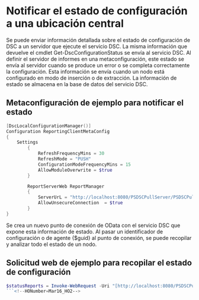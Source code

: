 # Notificar el estado de configuración a una ubicación central

Se puede enviar información detallada sobre el estado de configuración de DSC a un servidor que ejecute el servicio DSC. La misma información que devuelve el cmdlet Get-DscConfigurationStatus se envía al servicio DSC. Al definir el servidor de informes en una metaconfiguración, este estado se envía al servidor cuando se produce un error o se completa correctamente la configuración. Esta información se envía cuando un nodo está configurado en modo de inserción o de extracción. La información de estado se almacena en la base de datos del servicio DSC.

## Metaconfiguración de ejemplo para notificar el estado
```PowerShell
[DscLocalConfigurationManager()]
Configuration ReportingClientMetaConfig
{
    Settings
        {
            RefreshFrequencyMins = 30
            RefreshMode = "PUSH"
            ConfigurationModeFrequencyMins = 15
            AllowModuleOverwrite = $true
        }

        ReportServerWeb ReportManager
        {
            ServerUrL = "http://localhost:8080/PSDSCPullServer/PSDSCPullserver.svc"
            AllowUnsecureConnection  = $true
        }           
}
```
Se crea un nuevo punto de conexión de OData con el servicio DSC que expone esta información de estado. Al pasar un identificador de configuración o de agente {$guid} al punto de conexión, se puede recopilar y analizar todo el estado de un nodo.

## Solicitud web de ejemplo para recopilar el estado de configuración 
```PowerShell
$statusReports = Invoke-WebRequest -Uri "[http://localhost:8080/PSDSCPullserver/PSDSCPullserver.svc/Node(ConfigurationId='$guid')/StatusReport](http://localhost:8080/PSDSCPullserver/psdscpullserver.svc/Node(ConfigurationId='$guid')/StatusReport)s" -UseBasicParsing -UseDefaultCredentials -ContentType "application/json;odata=minimalmetadata;streaming=true;charset=utf-8" -Headers @{Accept = "application/json"; ProtocolVersion = “1.1”}
```<!--HONumber=Mar16_HO2-->
